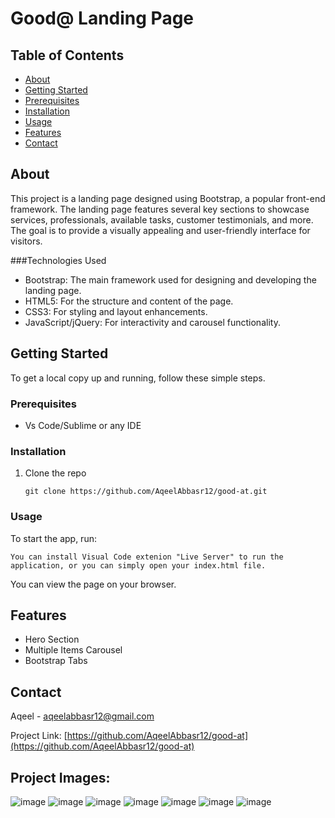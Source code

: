 # Good@ Landing Page

## Table of Contents

- [About](#about)
- [Getting Started](#getting-started)
- [Prerequisites](#prerequisites)
- [Installation](#installation)
- [Usage](#usage)
- [Features](#features)
- [Contact](#contact)

## About

This project is a landing page designed using Bootstrap, a popular front-end framework. The landing page features several key sections to showcase services, professionals, available tasks, customer testimonials, and more. The goal is to provide a visually appealing and user-friendly interface for visitors.

###Technologies Used
- Bootstrap: The main framework used for designing and developing the landing page.
- HTML5: For the structure and content of the page.
- CSS3: For styling and layout enhancements.
- JavaScript/jQuery: For interactivity and carousel functionality.
  
## Getting Started

To get a local copy up and running, follow these simple steps.

### Prerequisites

- Vs Code/Sublime or any IDE

### Installation

1. Clone the repo
   ```
   git clone https://github.com/AqeelAbbasr12/good-at.git
   ```

### Usage

To start the app, run:

```
You can install Visual Code extenion "Live Server" to run the application, or you can simply open your index.html file.
```
You can view the page on your browser.

## Features

- Hero Section
- Multiple Items Carousel
- Bootstrap Tabs

## Contact

Aqeel - aqeelabbasr12@gmail.com

Project Link: [https://github.com/AqeelAbbasr12/good-at](https://github.com/AqeelAbbasr12/good-at)


## Project Images:

![image](https://github.com/AqeelAbbasr12/good-at/assets/128492655/321986f3-393f-4856-baf4-29ee8db30376)
![image](https://github.com/AqeelAbbasr12/good-at/assets/128492655/8055846b-f7ec-4d83-b1bf-f5a21e642ea3)
![image](https://github.com/AqeelAbbasr12/good-at/assets/128492655/795879bc-d20b-4fe7-9557-cfa658fbf93c)
![image](https://github.com/AqeelAbbasr12/good-at/assets/128492655/33d6a4b6-3802-41e3-861e-d4c36a992dc8)
![image](https://github.com/AqeelAbbasr12/good-at/assets/128492655/824ad134-7c0b-4031-a659-2ebeb80108df)
![image](https://github.com/AqeelAbbasr12/good-at/assets/128492655/8e5ed98d-3697-4c4e-9f1d-6d682ebec84c)
![image](https://github.com/AqeelAbbasr12/good-at/assets/128492655/242019bb-d2a8-426b-a360-02f418e573bf)













